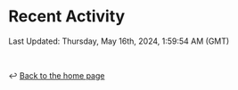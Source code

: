 # Recent Activity

<!--RECENT_ACTIVITY:start-->
<!--RECENT_ACTIVITY:end-->

<!--RECENT_ACTIVITY:last_update-->
Last Updated: Thursday, May 16th, 2024, 1:59:54 AM (GMT)
<!--RECENT_ACTIVITY:last_update_end-->

<br>

↩️ [Back to the home page](/README.md)
